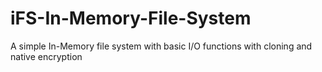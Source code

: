# iFS-In-Memory-File-System
A simple In-Memory file system with basic I/O functions with cloning and native encryption


